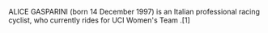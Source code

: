 ALICE GASPARINI (born 14 December 1997) is an Italian professional racing cyclist, who currently rides for UCI Women's Team .[1]
